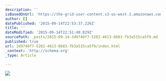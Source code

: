 ```yaml
---
description: ''
isBasedOnUrl: 'https://the-grid-user-content.s3-us-west-2.amazonaws.com/5a7b8814-062d-484f-b82a-8fb1e1fa09ed.jpg'
author: []
datePublished: '2015-09-14T22:53:37.226Z'
title: ''
dateModified: '2015-09-14T22:51:40.829Z'
sourcePath: _posts/2015-09-14-3d9740f7-5202-4613-8b03-fb3a515ca5f9.md
published: true
url: 3d9740f7-5202-4613-8b03-fb3a515ca5f9/index.html
_context: 'http://schema.org'
_type: Article

---
```

![](https://the-grid-user-content.s3-us-west-2.amazonaws.com/5a7b8814-062d-484f-b82a-8fb1e1fa09ed.jpg)